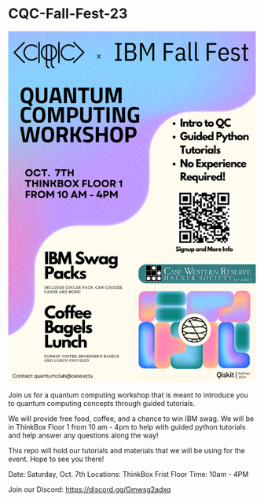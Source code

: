 # CQC-Fall-Fest-23

![alt text](<https://github.com/QPCKAC/CQC-Fall-Fest-23/blob/main/CQC x IBM Fall Fest poster.png?raw=true>)

Join us for a quantum computing workshop that is meant to introduce you to quantum computing concepts through guided tutorials.

We will provide free food, coffee, and a chance to win IBM swag. We will be in ThinkBox Floor 1 from 10 am - 4pm to help with guided python tutorials and help answer any questions along the way!

This repo will hold our tutorials and materials that we will be using for the event. Hope to see you there!

Date: Saturday, Oct. 7th
Locations: ThinkBox Frist Floor
Time: 10am - 4PM 


Join our Discord: https://discord.gg/Gmwsg2adxq
